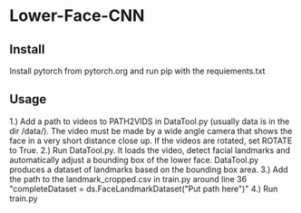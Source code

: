 # Lower-Face-CNN

## Install
Install pytorch from pytorch.org and run pip with the requiements.txt

## Usage
1.) Add a path to videos to PATH2VIDS in DataTool.py (usually data is in the dir /data/). The video must be made by a wide angle camera that shows the face in a very short distance close up. If the videos are rotated, set ROTATE to True.
2.) Run DataTool.py. It loads the video, detect facial landmarks and automatically adjust a bounding box of the lower face. DataTool.py produces a dataset of landmarks based on the bounding box area.
3.) Add the path to the landmark_cropped.csv in train.py around line 36 "completeDataset = ds.FaceLandmarkDataset("Put path here")"
4.) Run train.py



